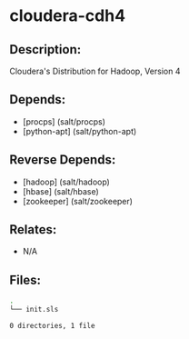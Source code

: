 # cloudera-cdh4

## Description:

Cloudera's Distribution for Hadoop, Version 4

## Depends:

  -  [procps] (salt/procps)
  -  [python-apt] (salt/python-apt)

## Reverse Depends:

  -  [hadoop] (salt/hadoop)
  -  [hbase] (salt/hbase)
  -  [zookeeper] (salt/zookeeper)

## Relates:

  -  N/A

## Files:

```bash
.
└── init.sls

0 directories, 1 file
```
